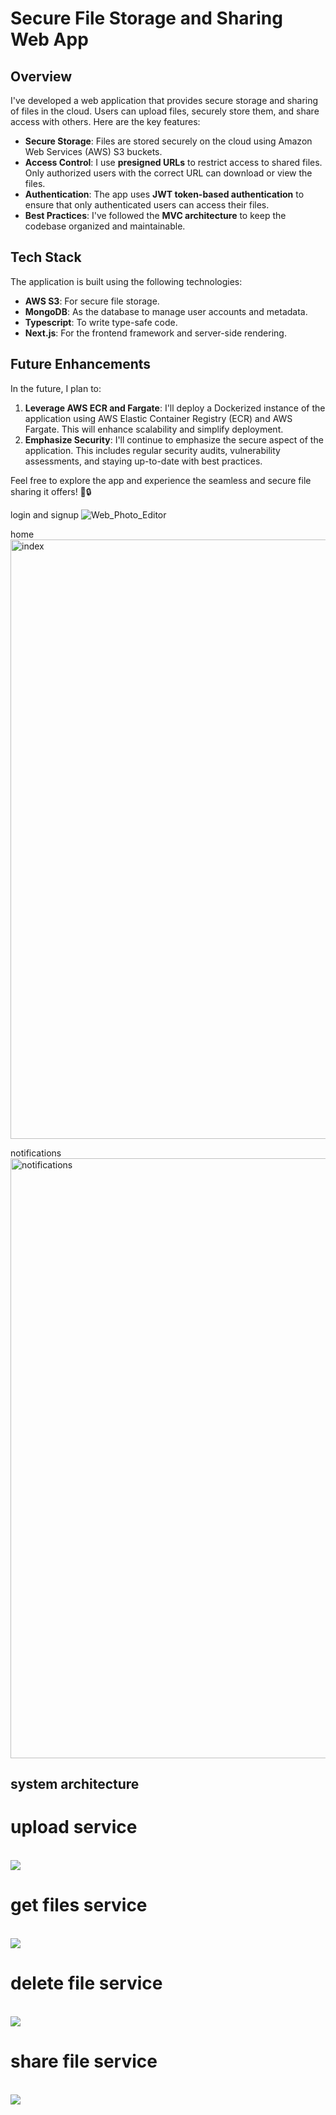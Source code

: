 # Secure File Storage and Sharing Web App

## Overview
I've developed a web application that provides secure storage and sharing of files in the cloud. Users can upload files, securely store them, and share access with others. Here are the key features:

- **Secure Storage**: Files are stored securely on the cloud using Amazon Web Services (AWS) S3 buckets.
- **Access Control**: I use **presigned URLs** to restrict access to shared files. Only authorized users with the correct URL can download or view the files.
- **Authentication**: The app uses **JWT token-based authentication** to ensure that only authenticated users can access their files.
- **Best Practices**: I've followed the **MVC architecture** to keep the codebase organized and maintainable.

## Tech Stack
The application is built using the following technologies:

- **AWS S3**: For secure file storage.
- **MongoDB**: As the database to manage user accounts and metadata.
- **Typescript**: To write type-safe code.
- **Next.js**: For the frontend framework and server-side rendering.

## Future Enhancements
In the future, I plan to:

1. **Leverage AWS ECR and Fargate**: I'll deploy a Dockerized instance of the application using AWS Elastic Container Registry (ECR) and AWS Fargate. This will enhance scalability and simplify deployment.
2. **Emphasize Security**: I'll continue to emphasize the secure aspect of the application. This includes regular security audits, vulnerability assessments, and staying up-to-date with best practices.

Feel free to explore the app and experience the seamless and secure file sharing it offers! 🚀🔒

login and signup
![Web_Photo_Editor](https://github.com/JaykumarPatel1998/Node-Express-Mongo-Typescript-Project/assets/85047980/5b3c63fb-c975-4bb8-aec6-716889d539f7)

home
<img width="959" alt="index" src="https://github.com/JaykumarPatel1998/Node-Express-Mongo-Typescript-Project/assets/85047980/7a9c499d-ebd1-497a-b713-938bf8d9a04a">

notifications
<img width="960" alt="notifications" src="https://github.com/JaykumarPatel1998/Node-Express-Mongo-Typescript-Project/assets/85047980/c0dda9b6-5e0f-4b19-a9f6-af1ea4ac030b">


## system architecture

# upload service
<br>
<img src="https://github.com/JaykumarPatel1998/Node-Express-Mongo-Typescript-Project/assets/85047980/946d389d-197a-4a17-a080-1e4433b082b4">

# get files service
<br>
<img src="https://github.com/JaykumarPatel1998/Node-Express-Mongo-Typescript-Project/assets/85047980/4f4dc850-45c8-44f7-996d-f0c012557756">

# delete file service
<br>
<img src="https://github.com/JaykumarPatel1998/Node-Express-Mongo-Typescript-Project/assets/85047980/fc823790-3ec1-43af-acc0-ada5fc4d6230">

# share file service
<br>
<img src="https://github.com/JaykumarPatel1998/Node-Express-Mongo-Typescript-Project/assets/85047980/4b270854-b7c9-41bb-841e-2e8c65d5371f">

